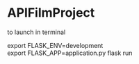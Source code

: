 # APIFilmProject

to launch in terminal

export FLASK_ENV=development   
export FLASK_APP=application.py
flask run